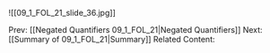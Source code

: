 

![[09_1_FOL_21_slide_36.jpg]]


Prev: [[Negated Quantifiers 09_1_FOL_21|Negated Quantifiers]]
Next: [[Summary of 09_1_FOL_21|Summary]]
Related Content: